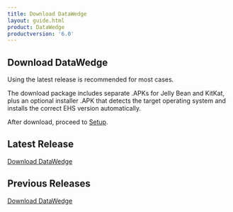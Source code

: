 ```yaml
---
title: Download DataWedge
layout: guide.html
product: DataWedge
productversion: '6.0'
---
```


## Download DataWedge
Using the latest release is recommended for most cases. 


The download package includes separate .APKs for Jelly Bean and KitKat, plus an optional installer .APK that detects the target operating system and installs the correct EHS version automatically.

After download, proceed to [Setup](/datawedge/6-0/guide/setup). 

## Latest Release

[Download DataWedge](https://portal.motorolasolutions.com/Support/US-EN/Search?searchType=simple&searchTerm=datawedge)


## Previous Releases

[Download DataWedge](https://portal.motorolasolutions.com/Support/US-EN/Search?searchType=simple&searchTerm=datawedge)













